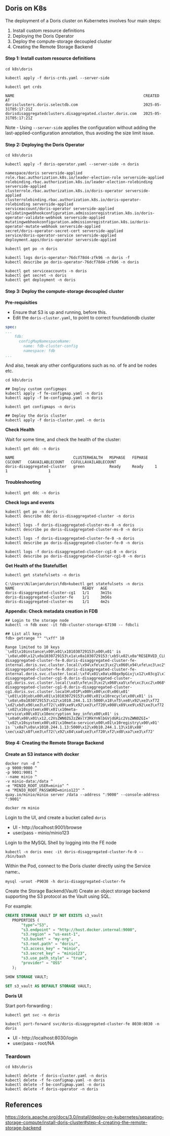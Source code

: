 ## Doris on K8s

The deployment of a Doris cluster on Kubernetes involves four main steps:

1. Install custom resource definitions
2. Deploying the Doris Operator
3. Deploy the compute-storage decoupled cluster
4. Creating the Remote Storage Backend

#### Step 1: Install custom resource definitions

```shell
cd k8s\doris

kubectl apply -f doris-crds.yaml --server-side

kubectl get crds

NAME                                                         CREATED AT
dorisclusters.doris.selectdb.com                             2025-05-31T05:17:21Z
dorisdisaggregatedclusters.disaggregated.cluster.doris.com   2025-05-31T05:17:21Z
```

Note - Using `--server-side` applies the configuration without adding the last-applied-configuration annotation, thus avoiding the size limit issue.

#### Step 2: Deploying the Doris Operator

```shell
cd k8s\doris

kubectl apply -f doris-operator.yaml --server-side -n doris

namespace/doris serverside-applied
role.rbac.authorization.k8s.io/leader-election-role serverside-applied
rolebinding.rbac.authorization.k8s.io/leader-election-rolebinding serverside-applied
clusterrole.rbac.authorization.k8s.io/doris-operator serverside-applied
clusterrolebinding.rbac.authorization.k8s.io/doris-operator-rolebinding serverside-applied
serviceaccount/doris-operator serverside-applied
validatingwebhookconfiguration.admissionregistration.k8s.io/doris-operator-validate-webhook serverside-applied
mutatingwebhookconfiguration.admissionregistration.k8s.io/doris-operator-mutate-webhook serverside-applied
secret/doris-operator-secret-cert serverside-applied
service/doris-operator-service serverside-applied
deployment.apps/doris-operator serverside-applied

kubectl get po -n doris

kubectl logs doris-operator-76dcf78d4-zfk96 -n doris -f
kubectl describe po doris-operator-76dcf78d4-zfk96 -n doris

kubectl get serviceaccounts -n doris
kubectl get secret -n doris
kubectl get deployment -n doris
```

#### Step 3: Deploy the compute-storage decoupled cluster

**Pre-requisities**

- Ensure that S3 is up and running, before this.
- Edit the `doris-cluster.yaml`, to point to correct foundationdb cluster

```yaml
spec:
...
    fdb:
      configMapNamespaceName:
        name: fdb-cluster-config
        namespace: fdb
...
```

And also, tweak any other configurations such as no. of fe and be nodes etc.

```shell
cd k8s\doris

## Deploy custom configmaps
kubectl apply -f fe-configmap.yaml -n doris
kubectl apply -f be-configmap.yaml -n doris

kubectl get configmaps -n doris

## Deploy the doris cluster
kubectl apply -f doris-cluster.yaml -n doris
```

**Check Health**

Wait for some time, and check the health of the cluster:

```shell
kubectl get ddc -n doris

NAME                          CLUSTERHEALTH   MSPHASE   FEPHASE   CGCOUNT   CGAVAILABLECOUNT   CGFULLAVAILABLECOUNT
doris-disaggregated-cluster   green           Ready     Ready     1         1                  1
```

#### Troubleshooting

```shell
kubectl get ddc -n doris
```

**Check logs and events**

```shell
kubectl get po -n doris
kubectl describe ddc doris-disaggregated-cluster -n doris

kubectl logs -f doris-disaggregated-cluster-ms-0 -n doris
kubectl describe po doris-disaggregated-cluster-ms-0 -n doris

kubectl logs -f doris-disaggregated-cluster-fe-0 -n doris
kubectl describe po doris-disaggregated-cluster-fe-0 -n doris

kubectl logs -f doris-disaggregated-cluster-cg1-0 -n doris
kubectl describe po doris-disaggregated-cluster-cg1-0 -n doris
```

**Get Health of the StatefulSet**

```shell
kubectl get statefulsets -n doris

C:\Users\Nilanjan\doris\fdb>kubectl get statefulsets -n doris
NAME                              READY   AGE
doris-disaggregated-cluster-cg1   1/1     3m15s
doris-disaggregated-cluster-fe    1/1     3m56s
doris-disaggregated-cluster-ms    1/1     4m2s
```

**Appendix: Check metadata creation in FDB**

```shell
## Login to the storage node
kubectl -n fdb exec -it fdb-cluster-storage-67198 -- fdbcli

## List all keys
fdb> getrange "" "\xff" 10

Range limited to 10 keys
`\x01\x10instance\x00\x01\x101030729153\x00\x01' is `\x0a\x00\x12\x0a1030729153\x1a\x0a1030729153:\xb5\x02\x0a"RESERVED_CLUSTER_ID_FOR_SQL_SERVER\x12$RESERVED_CLUSTER_NAME_FOR_SQL_SERVER\x18\x00*\xe6\x01\x0a\x0f1:1030729153:fe\x1a`doris-disaggregated-cluster-fe-0.doris-disaggregated-cluster-fe-internal.doris.svc.cluster.local(\x94\xfe\xc3\xc2\x060\x94\xfe\xc3\xc2\x06P\xb2FX\x01j`doris-disaggregated-cluster-fe-0.doris-disaggregated-cluster-fe-internal.doris.svc.cluster.local:\xf4\x01\x0a\x08qx9pGixj\x12\x03cg1\x18\x01*\xde\x01\x0a\x151:1030729153:d78cu89X\x1aYdoris-disaggregated-cluster-cg1-0.doris-disaggregated-cluster-cg1.doris.svc.cluster.local(\xa5\xfe\xc3\xc2\x060\xa5\xfe\xc3\xc2\x068\x01@\xdaFjYdoris-disaggregated-cluster-cg1-0.doris-disaggregated-cluster-cg1.doris.svc.cluster.localH\x01P\x00h\x00\xc0\x06\x01'
`\x01\x10job\x00\x01\x101030729153\x00\x01\x10recycle\x00\x01' is `\x0a\x0a1030729153\x12\x1010.244.1.13:5000\x18\xf5\xe8\x92\xe3\xf72 \xd2\xbd\x96\xe3\xf72(\x89\xe9\x92\xe3\xf720\x008\x89\xe9\x92\xe3\xf72'
`\x02\x10system\x00\x01\x10meta-service\x00\x01\x10encryption_key_info\x00\x01' is `\x0a0\x08\x01\x12,c2VsZWN0ZGJzZWxlY3RkYnNlbGVjdGRic2VsZWN0ZGI='
`\x02\x10system\x00\x01\x10meta-service\x00\x01\x10registry\x00\x01' is `\x0a7\x0a\x1010.244.1.13:5000\x12\x0b10.244.1.13\x18\x88' \xec\xa2\x8f\xe3\xf72(\x92\x84\xa4\xe3\xf720\xf2\xd8\xa7\xe3\xf72'
```

#### Step 4: Creating the Remote Storage Backend

**Create an S3 instance with docker**

```shell
docker run -d ^
-p 9000:9000 ^
-p 9001:9001 ^
--name minio ^
-v minio-data:/data ^
-e "MINIO_ROOT_USER=minio" ^
-e "MINIO_ROOT_PASSWORD=minio123" ^
quay.io/minio/minio server /data --address ":9000" --console-address ":9001"

docker rm minio
```

Login to the UI, and create a bucket called `doris`

- UI - http://localhost:9001/browse
- user/pass - minio/minio123

Login to the MySQL Shell by logging into the FE node

```shell
kubectl -n doris exec -it doris-disaggregated-cluster-fe-0 -- /bin/bash
```

Within the Pod, connect to the Doris cluster directly using the Service name:、

```shell
mysql -uroot -P9030 -h doris-disaggregated-cluster-fe
```

Create the Storage Backend(Vault) Create an object storage backend supporting the S3 protocol as the Vault using SQL.

For example:

```sql
CREATE STORAGE VAULT IF NOT EXISTS s3_vault
   PROPERTIES (
       "type"="S3",
       "s3.endpoint" = "http://host.docker.internal:9000",
       "s3.region" = "us-east-1",
       "s3.bucket" = "my-org",
       "s3.root.path" = "doris/",
       "s3.access_key" = "minio",
       "s3.secret_key" = "minio123",
       "s3.use_path_style" = "true",
       "provider" = "OSS" 
   );
  
SHOW STORAGE VAULT;

SET s3_vault AS DEFAULT STORAGE VAULT;
```

**Doris UI**

Start port-forwarding :

```shell
kubectl get svc -n doris

kubectl port-forward svc/doris-disaggregated-cluster-fe 8030:8030 -n doris
```

- UI - http://localhost:8030/login
- user/pass - root/NA

### Teardown

```shell
cd k8s\doris

kubectl delete -f doris-cluster.yaml -n doris
kubectl delete -f fe-configmap.yaml -n doris
kubectl delete -f be-configmap.yaml -n doris
kubectl delete -f doris-operator -n doris
```

## References

https://doris.apache.org/docs/3.0/install/deploy-on-kubernetes/separating-storage-compute/install-doris-cluster#step-4-creating-the-remote-storage-backend

